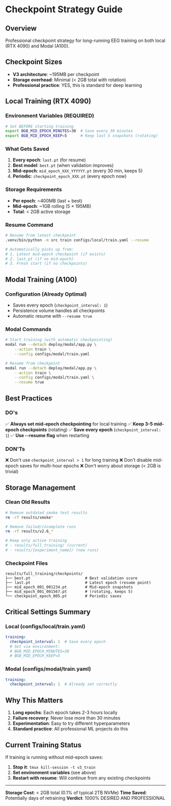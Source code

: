 # Checkpoint Strategy Guide

## Overview
Professional checkpoint strategy for long-running EEG training on both local (RTX 4090) and Modal (A100).

## Checkpoint Sizes
- **V3 architecture**: ~195MB per checkpoint
- **Storage overhead**: Minimal (< 2GB total with rotation)
- **Professional practice**: YES, this is standard for deep learning

## Local Training (RTX 4090)

### Environment Variables (REQUIRED)
```bash
# Set BEFORE starting training
export BGB_MID_EPOCH_MINUTES=30  # Save every 30 minutes
export BGB_MID_EPOCH_KEEP=5      # Keep last 5 snapshots (rotating)
```

### What Gets Saved
1. **Every epoch**: `last.pt` (for resume)
2. **Best model**: `best.pt` (when validation improves)
3. **Mid-epoch**: `mid_epoch_XXX_YYYYYY.pt` (every 30 min, keeps 5)
4. **Periodic**: `checkpoint_epoch_XXX.pt` (every epoch now)

### Storage Requirements
- **Per epoch**: ~400MB (last + best)
- **Mid-epoch**: ~1GB rolling (5 × 195MB)
- **Total**: < 2GB active storage

### Resume Command
```bash
# Resume from latest checkpoint
.venv/bin/python -m src train configs/local/train.yaml --resume

# Automatically picks up from:
# 1. Latest mid-epoch checkpoint (if exists)
# 2. last.pt (if no mid-epoch)
# 3. Fresh start (if no checkpoints)
```

## Modal Training (A100)

### Configuration (Already Optimal)
- Saves every epoch (`checkpoint_interval: 1`)
- Persistence volume handles all checkpoints
- Automatic resume with `--resume true`

### Modal Commands
```bash
# Start training (with automatic checkpointing)
modal run --detach deploy/modal/app.py \
    --action train \
    --config configs/modal/train.yaml

# Resume from checkpoint
modal run --detach deploy/modal/app.py \
    --action train \
    --config configs/modal/train.yaml \
    --resume true
```

## Best Practices

### DO's
✅ **Always set mid-epoch checkpointing** for local training
✅ **Keep 3-5 mid-epoch checkpoints** (rotating)
✅ **Save every epoch** (`checkpoint_interval: 1`)
✅ **Use --resume flag** when restarting

### DON'Ts
❌ Don't use `checkpoint_interval > 1` for long training
❌ Don't disable mid-epoch saves for multi-hour epochs
❌ Don't worry about storage (< 2GB is trivial)

## Storage Management

### Clean Old Results
```bash
# Remove outdated smoke test results
rm -rf results/smoke*

# Remove failed/incomplete runs
rm -rf results/v2.6_*

# Keep only active training
# - results/full_training/ (current)
# - results/{experiment_name}/ (new runs)
```

### Checkpoint Files
```
results/full_training/checkpoints/
├── best.pt                        # Best validation score
├── last.pt                        # Latest epoch (resume point)
├── mid_epoch_001_001234.pt        # Mid-epoch snapshots
├── mid_epoch_001_001567.pt        # (rotating, keeps 5)
└── checkpoint_epoch_005.pt        # Periodic saves
```

## Critical Settings Summary

### Local (configs/local/train.yaml)
```yaml
training:
  checkpoint_interval: 1  # Save every epoch
  # Set via environment:
  # BGB_MID_EPOCH_MINUTES=30
  # BGB_MID_EPOCH_KEEP=5
```

### Modal (configs/modal/train.yaml)
```yaml
training:
  checkpoint_interval: 1  # Already set correctly
```

## Why This Matters

1. **Long epochs**: Each epoch takes 2-3 hours locally
2. **Failure recovery**: Never lose more than 30 minutes
3. **Experimentation**: Easy to try different hyperparameters
4. **Standard practice**: All professional ML projects do this

## Current Training Status

If training is running without mid-epoch saves:
1. **Stop it**: `tmux kill-session -t v3_train`
2. **Set environment variables** (see above)
3. **Restart with resume**: Will continue from any existing checkpoints

---

**Storage Cost**: < 2GB total (0.1% of typical 2TB NVMe)
**Time Saved**: Potentially days of retraining
**Verdict**: 1000% DESIRED AND PROFESSIONAL